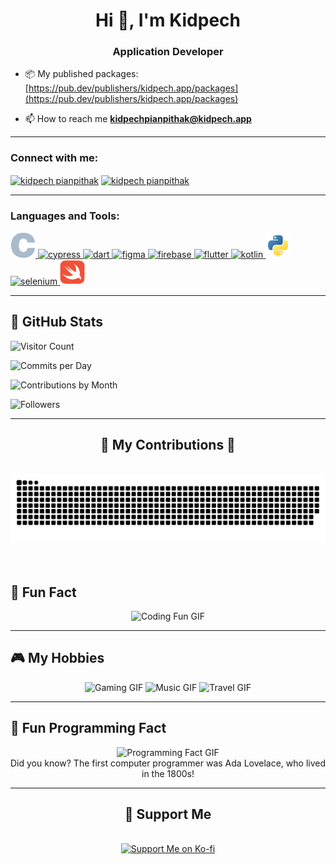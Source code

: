 <h1 align="center">Hi 👋, I'm Kidpech</h1>
<h3 align="center">Application Developer</h3>

- 📦 My published packages: [https://pub.dev/publishers/kidpech.app/packages](https://pub.dev/publishers/kidpech.app/packages)

- 📫 How to reach me **kidpechpianpithak@kidpech.app**

---

<h3 align="left">Connect with me:</h3>
<p align="left">
<a href="https://linkedin.com/in/kidpech pianpithak" target="blank"><img align="center" src="https://raw.githubusercontent.com/rahuldkjain/github-profile-readme-generator/master/src/images/icons/Social/linked-in-alt.svg" alt="kidpech pianpithak" height="30" width="40" /></a>
<a href="https://fb.com/kidpech pianpithak" target="blank"><img align="center" src="https://raw.githubusercontent.com/rahuldkjain/github-profile-readme-generator/master/src/images/icons/Social/facebook.svg" alt="kidpech pianpithak" height="30" width="40" /></a>
</p>

---

<h3 align="left">Languages and Tools:</h3>
<p align="left"> 
  <a href="https://www.cprogramming.com/" target="_blank" rel="noreferrer"> <img src="https://raw.githubusercontent.com/devicons/devicon/master/icons/c/c-original.svg" alt="c" width="40" height="40"/> </a> 
  <a href="https://www.cypress.io" target="_blank" rel="noreferrer"> <img src="https://raw.githubusercontent.com/simple-icons/simple-icons/6e46ec1fc23b60c8fd0d2f2ff46db82e16dbd75f/icons/cypress.svg" alt="cypress" width="40" height="40"/> </a> 
  <a href="https://dart.dev" target="_blank" rel="noreferrer"> <img src="https://www.vectorlogo.zone/logos/dartlang/dartlang-icon.svg" alt="dart" width="40" height="40"/> </a> 
  <a href="https://www.figma.com/" target="_blank" rel="noreferrer"> <img src="https://www.vectorlogo.zone/logos/figma/figma-icon.svg" alt="figma" width="40" height="40"/> </a> 
  <a href="https://firebase.google.com/" target="_blank" rel="noreferrer"> <img src="https://www.vectorlogo.zone/logos/firebase/firebase-icon.svg" alt="firebase" width="40" height="40"/> </a> 
  <a href="https://flutter.dev" target="_blank" rel="noreferrer"> <img src="https://www.vectorlogo.zone/logos/flutterio/flutterio-icon.svg" alt="flutter" width="40" height="40"/> </a> 
  <a href="https://kotlinlang.org" target="_blank" rel="noreferrer"> <img src="https://www.vectorlogo.zone/logos/kotlinlang/kotlinlang-icon.svg" alt="kotlin" width="40" height="40"/> </a> 
  <a href="https://www.python.org" target="_blank" rel="noreferrer"> <img src="https://raw.githubusercontent.com/devicons/devicon/master/icons/python/python-original.svg" alt="python" width="40" height="40"/> </a> 
  <a href="https://www.selenium.dev" target="_blank" rel="noreferrer"> <img src="https://raw.githubusercontent.com/detain/svg-logos/780f25886640cef088af994181646db2f6b1a3f8/svg/selenium-logo.svg" alt="selenium" width="40" height="40"/> </a> 
  <a href="https://developer.apple.com/swift/" target="_blank" rel="noreferrer"> <img src="https://raw.githubusercontent.com/devicons/devicon/master/icons/swift/swift-original.svg" alt="swift" width="40" height="40"/> </a> 
</p>

---

## 🚀 GitHub Stats

![Visitor Count](https://komarev.com/ghpvc/?username=Kidpech-code&label=Profile%20Views&color=brightgreen&style=flat)

![Commits per Day](https://github-readme-stats.vercel.app/api?username=Kidpech-code&show_icons=true&count_private=true&include_all_commits=true&theme=radical)

![Contributions by Month](https://github-contribution-stats.vercel.app/api/?username=Kidpech-code)

![Followers](https://img.shields.io/github/followers/Kidpech-code?style=social)

---

<div align="center">
  <h2>🐍 My Contributions 🐍</h2>
  <br>
  <img alt="snake eating my contributions" src="https://github.com/Kidpech-code/Kidpech-code/blob/main/output/github-contribution-grid-snake.svg" />
  <br/><br/><br/>
</div>

## 🎉 Fun Fact

<p align="center">
  <img src="https://media.giphy.com/media/3o7abldj0b3rxrZUxW/giphy.gif" alt="Coding Fun GIF" width="300px"/>
</p>

---

## 🎮 My Hobbies

<p align="center">
  <img src="https://media.giphy.com/media/l3vR85PnGsBwu1PFK/giphy.gif" alt="Gaming GIF" width="300px"/>
  <img src="https://media.giphy.com/media/26xBukhKdgQf6r2Oc/giphy.gif" alt="Music GIF" width="300px"/>
  <img src="https://media.giphy.com/media/9J7tdYltWyXIY/giphy.gif" alt="Travel GIF" width="300px"/>
</p>

---

## 🌟 Fun Programming Fact

<p align="center">
  <img src="https://media.giphy.com/media/du3J3cXyzhj75IOgvA/giphy.gif" alt="Programming Fact GIF" width="300px"/>
  <br/>
  Did you know? The first computer programmer was Ada Lovelace, who lived in the 1800s!
</p>

---

<div align="center">
  <h2> 💖 Support Me </h2>
  <br>
  <a href="https://ko-fi.com/J3J61KOD48" target="_blank">
    <img src="https://ko-fi.com/img/githubbutton_sm.svg" alt="Support Me on Ko-fi" />
  </a>
  <br/><br/><br/>
</div>

